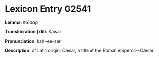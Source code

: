 # Lexicon Entry G2541

**Lemma**: Καῖσαρ

**Transliteration (xlit)**: Kaîsar

**Pronunciation**: kah'-ee-sar

**Description**:
of Latin origin; Cæsar, a title of the Roman emperor:--Cæsar.
